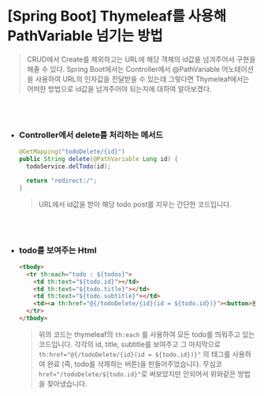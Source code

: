 # [Spring Boot] Thymeleaf를 사용해 PathVariable 넘기는 방법

> CRUD에서 Create를 제외하고는 URL에 해당 객체의 id값을 넘겨주어서 구현을 해줄 수 있다. Spring Boot에서는 Controller에서 @PathVariable 어노테이션을 사용하여 URL의 인자값을 전달받을 수 있는데 그렇다면 Thymeleaf에서는 어떠한 방법으로 id값을 넘겨주어야 되는지에 대하여 알아보겠다.

<br>

<br>

- ### Controller에서 delete를 처리하는 메서드

  ```java
  @GetMapping("todoDelete/{id}")
  public String delete(@PathVariable Long id) {
    todoService.delTodo(id);
  
    return "redirect:/";
  }
  ```

  > URL에서 id값을 받아 해당 todo post를 지우는 간단한 코드입니다.

<br><br>

- ### todo를 보여주는 Html

  ```html
  <tbody>
    <tr th:each="todo : ${todos}">
      <td th:text="${todo.id}"></td>
      <td th:text="${todo.title}"></td>
      <td th:text="${todo.subtitle}"></td>
      <td><a th:href="@{/todoDelete/{id}(id = ${todo.id})}"><button>완료</button></a></td>
    </tr>
  </tbody>
  ```

  > 위의 코드는 thymeleaf의 `th:each` 를 사용하여 모든 todo를 띄워주고 있는 코드입니다. 각각의 id, title, subtitle를 보여주고 그 마지막으로 `th:href="@{/todoDelete/{id}(id = ${todo.id})}"` 의 태그를 사용하여 완료 (즉, todo를 삭제하는 버튼)을 만들어주었습니다. 무심코 `href="/todoDelete/${todo.id}"`로 써보았지만 안되어서 위와같은 방법을 찾아냈습니다.